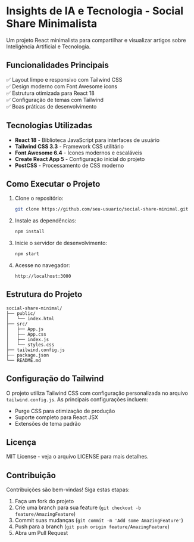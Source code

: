 # Insights de IA e Tecnologia - Social Share Minimalista

Um projeto React minimalista para compartilhar e visualizar artigos sobre Inteligência Artificial e Tecnologia.

## Funcionalidades Principais

✅ Layout limpo e responsivo com Tailwind CSS  
✅ Design moderno com Font Awesome icons  
✅ Estrutura otimizada para React 18  
✅ Configuração de temas com Tailwind  
✅ Boas práticas de desenvolvimento  

## Tecnologias Utilizadas

- **React 18** - Biblioteca JavaScript para interfaces de usuário
- **Tailwind CSS 3.3** - Framework CSS utilitário
- **Font Awesome 6.4** - Ícones modernos e escaláveis
- **Create React App 5** - Configuração inicial do projeto
- **PostCSS** - Processamento de CSS moderno

## Como Executar o Projeto

1. Clone o repositório:
   ```bash
   git clone https://github.com/seu-usuario/social-share-minimal.git
   ```

2. Instale as dependências:
   ```bash
   npm install
   ```

3. Inicie o servidor de desenvolvimento:
   ```bash
   npm start
   ```

4. Acesse no navegador:
   ```
   http://localhost:3000
   ```

## Estrutura do Projeto

```
social-share-minimal/
├── public/
│   └── index.html
├── src/
│   ├── App.js
│   ├── App.css
│   ├── index.js
│   └── styles.css
├── tailwind.config.js
├── package.json
└── README.md
```

## Configuração do Tailwind

O projeto utiliza Tailwind CSS com configuração personalizada no arquivo `tailwind.config.js`. As principais configurações incluem:

- Purge CSS para otimização de produção
- Suporte completo para React JSX
- Extensões de tema padrão

## Licença

MIT License - veja o arquivo LICENSE para mais detalhes.

## Contribuição

Contribuições são bem-vindas! Siga estas etapas:

1. Faça um fork do projeto
2. Crie uma branch para sua feature (`git checkout -b feature/AmazingFeature`)
3. Commit suas mudanças (`git commit -m 'Add some AmazingFeature'`)
4. Push para a branch (`git push origin feature/AmazingFeature`)
5. Abra um Pull Request
